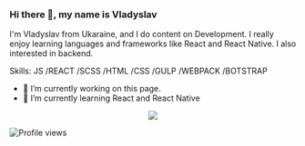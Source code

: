 ### Hi there 👋, my name is Vladyslav

I'm Vladyslav from Ukaraine, and I do content on Development. I really enjoy learning languages and frameworks like React and React Native. I also interested in backend.

Skills: JS /REACT /SCSS /HTML /CSS  /GULP /WEBPACK /BOTSTRAP

- 🔭 I’m currently working on this page. 
- 🌱 I’m currently learning React and React Native 

<p align="center">
  <img src="![Alt Text](https://media.giphy.com/media/26tn33aiTi1jkl6H6/giphy.gif)" />
</p>

 

![Profile views](https://gpvc.arturio.dev/vladyslavos)  
